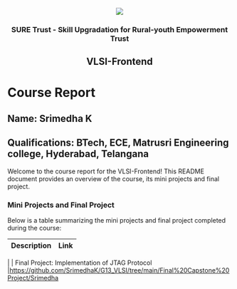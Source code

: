 <!-- PROJECT LOGO -->
<br />

<div align="center">
   <img src='https://user-images.githubusercontent.com/73131499/166115643-d3187f47-d38f-41b2-ae42-5ecbbc60de14.png' />


<h3 align="center">SURE Trust - Skill Upgradation for Rural-youth Empowerment Trust</h3>
  <h2>VLSI-Frontend</h2>
</div>

# Course Report

## Name: Srimedha K

## Qualifications: BTech, ECE, Matrusri Engineering college, Hyderabad, Telangana 

Welcome to the course report for the VLSI-Frontend! This README document provides an overview of the course, its mini projects and final project.

### Mini Projects and Final Project

Below is a table summarizing the mini projects and final project completed during the course:

| Description                               | Link                                    |
|-------------------------------------------|-----------------------------------------|
| 
| Final Project: 
      Implementation of JTAG Protocol       |https://github.com/SrimedhaK/G13_VLSI/tree/main/Final%20Capstone%20Project/Srimedha
